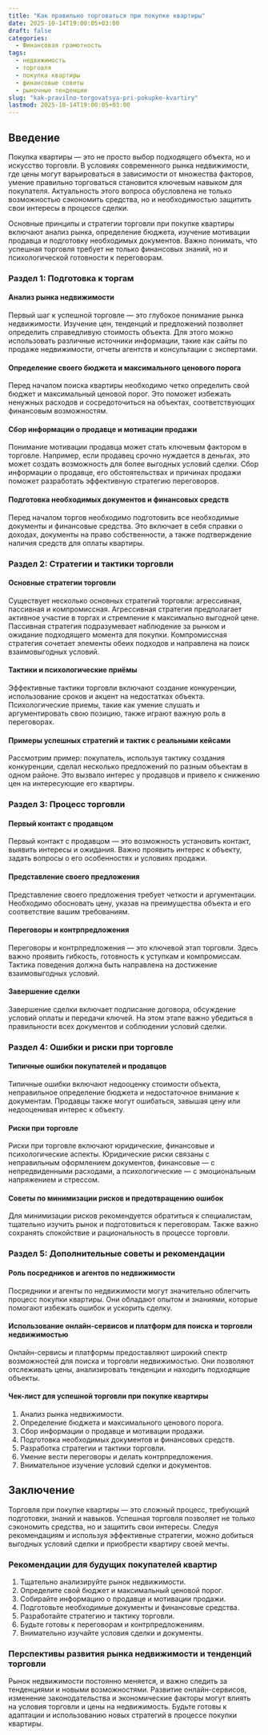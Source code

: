 ```yaml
---
title: "Как правильно торговаться при покупке квартиры"
date: 2025-10-14T19:00:05+03:00
draft: false
categories:
  - Финансовая грамотность
tags:
  - недвижимость
  - торговля
  - покупка квартиры
  - финансовые советы
  - рыночные тенденции
slug: "kak-pravilno-torgovatsya-pri-pokupke-kvartiry"
lastmod: 2025-10-14T19:00:05+03:00
---
```


## Введение

Покупка квартиры — это не просто выбор подходящего объекта, но и искусство торговли. В условиях современного рынка недвижимости, где цены могут варьироваться в зависимости от множества факторов, умение правильно торговаться становится ключевым навыком для покупателя. Актуальность этого вопроса обусловлена не только возможностью сэкономить средства, но и необходимостью защитить свои интересы в процессе сделки.

Основные принципы и стратегии торговли при покупке квартиры включают анализ рынка, определение бюджета, изучение мотивации продавца и подготовку необходимых документов. Важно понимать, что успешная торговля требует не только финансовых знаний, но и психологической готовности к переговорам.

### Раздел 1: Подготовка к торгам

#### Анализ рынка недвижимости

Первый шаг к успешной торговле — это глубокое понимание рынка недвижимости. Изучение цен, тенденций и предложений позволяет определить справедливую стоимость объекта. Для этого можно использовать различные источники информации, такие как сайты по продаже недвижимости, отчеты агентств и консультации с экспертами.

#### Определение своего бюджета и максимального ценового порога

Перед началом поиска квартиры необходимо четко определить свой бюджет и максимальный ценовой порог. Это поможет избежать ненужных расходов и сосредоточиться на объектах, соответствующих финансовым возможностям.

#### Сбор информации о продавце и мотивации продажи

Понимание мотивации продавца может стать ключевым фактором в торговле. Например, если продавец срочно нуждается в деньгах, это может создать возможность для более выгодных условий сделки. Сбор информации о продавце, его обстоятельствах и причинах продажи поможет разработать эффективную стратегию переговоров.

#### Подготовка необходимых документов и финансовых средств

Перед началом торгов необходимо подготовить все необходимые документы и финансовые средства. Это включает в себя справки о доходах, документы на право собственности, а также подтверждение наличия средств для оплаты квартиры.

### Раздел 2: Стратегии и тактики торговли

#### Основные стратегии торговли

Существует несколько основных стратегий торговли: агрессивная, пассивная и компромиссная. Агрессивная стратегия предполагает активное участие в торгах и стремление к максимально выгодной цене. Пассивная стратегия подразумевает наблюдение за рынком и ожидание подходящего момента для покупки. Компромиссная стратегия сочетает элементы обеих подходов и направлена на поиск взаимовыгодных условий.

#### Тактики и психологические приёмы

Эффективные тактики торговли включают создание конкуренции, использование сроков и акцент на недостатках объекта. Психологические приемы, такие как умение слушать и аргументировать свою позицию, также играют важную роль в переговорах.

#### Примеры успешных стратегий и тактик с реальными кейсами

Рассмотрим пример: покупатель, используя тактику создания конкуренции, сделал несколько предложений по разным объектам в одном районе. Это вызвало интерес у продавцов и привело к снижению цен на интересующие его квартиры.

### Раздел 3: Процесс торговли

#### Первый контакт с продавцом

Первый контакт с продавцом — это возможность установить контакт, выявить интересы и ожидания. Важно проявить интерес к объекту, задать вопросы о его особенностях и условиях продажи.

#### Представление своего предложения

Представление своего предложения требует четкости и аргументации. Необходимо обосновать цену, указав на преимущества объекта и его соответствие вашим требованиям.

#### Переговоры и контрпредложения

Переговоры и контрпредложения — это ключевой этап торговли. Здесь важно проявить гибкость, готовность к уступкам и компромиссам. Тактика поведения должна быть направлена на достижение взаимовыгодных условий.

#### Завершение сделки

Завершение сделки включает подписание договора, обсуждение условий оплаты и передачи ключей. На этом этапе важно убедиться в правильности всех документов и соблюдении условий сделки.

### Раздел 4: Ошибки и риски при торговле

#### Типичные ошибки покупателей и продавцов

Типичные ошибки включают недооценку стоимости объекта, неправильное определение бюджета и недостаточное внимание к документам. Продавцы также могут ошибаться, завышая цену или недооценивая интерес к объекту.

#### Риски при торговле

Риски при торговле включают юридические, финансовые и психологические аспекты. Юридические риски связаны с неправильным оформлением документов, финансовые — с непредвиденными расходами, а психологические — с эмоциональным напряжением и стрессом.

#### Советы по минимизации рисков и предотвращению ошибок

Для минимизации рисков рекомендуется обратиться к специалистам, тщательно изучить рынок и подготовиться к переговорам. Также важно сохранять спокойствие и рациональность в процессе торговли.

### Раздел 5: Дополнительные советы и рекомендации

#### Роль посредников и агентов по недвижимости

Посредники и агенты по недвижимости могут значительно облегчить процесс покупки квартиры. Они обладают опытом и знаниями, которые помогают избежать ошибок и ускорить сделку.

#### Использование онлайн-сервисов и платформ для поиска и торговли недвижимостью

Онлайн-сервисы и платформы предоставляют широкий спектр возможностей для поиска и торговли недвижимостью. Они позволяют отслеживать цены, анализировать тенденции и находить подходящие объекты.

#### Чек-лист для успешной торговли при покупке квартиры

1. Анализ рынка недвижимости.
2. Определение бюджета и максимального ценового порога.
3. Сбор информации о продавце и мотивации продажи.
4. Подготовка необходимых документов и финансовых средств.
5. Разработка стратегии и тактики торговли.
6. Умение вести переговоры и делать контрпредложения.
7. Внимательное изучение условий сделки и документов.

## Заключение

Торговля при покупке квартиры — это сложный процесс, требующий подготовки, знаний и навыков. Успешная торговля позволяет не только сэкономить средства, но и защитить свои интересы. Следуя рекомендациям и используя эффективные стратегии, можно добиться выгодных условий сделки и приобрести квартиру своей мечты.

### Рекомендации для будущих покупателей квартир

1. Тщательно анализируйте рынок недвижимости.
2. Определите свой бюджет и максимальный ценовой порог.
3. Собирайте информацию о продавце и мотивации продажи.
4. Подготовьте необходимые документы и финансовые средства.
5. Разработайте стратегию и тактику торговли.
6. Будьте готовы к переговорам и контрпредложениям.
7. Внимательно изучайте условия сделки и документы.

### Перспективы развития рынка недвижимости и тенденций торговли

Рынок недвижимости постоянно меняется, и важно следить за тенденциями и новыми возможностями. Развитие онлайн-сервисов, изменение законодательства и экономические факторы могут влиять на условия торговли и цены на недвижимость. Будьте готовы к адаптации и использованию новых стратегий в процессе покупки квартиры.
